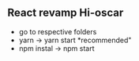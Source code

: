 ## React revamp Hi-oscar
  - go to respective folders
  - yarn -> yarn start *recommended"
  - npm instal -> npm start
